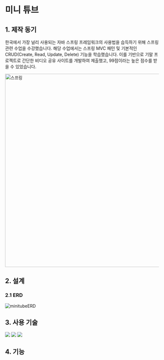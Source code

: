 # 미니 튜브
## 1. 제작 동기
한국에서 가장 널리 사용되는 자바 스프링 프레임워크의 사용법을 습득하기 위해 스프링 관련 수업을 수강했습니다. 해당 수업에서는 스프링 MVC 패턴 및 기본적인 CRUD(Create, Read, Update, Delete) 기능을 학습했습니다. 이를 기반으로 기말 프로젝트로 간단한 비디오 공유 사이트를 개발하여 제출했고, 99점이라는 높은 점수를 받을 수 있었습니다.

<img width="633" alt="스프링" src="https://github.com/coldsteelpope/haancare_bot/assets/128117575/017864d5-91ec-43f5-ab42-0b0dd6e78848">

## 2. 설계
### 2.1 ERD
![minitubeERD](https://github.com/coldsteelpope/haancare_bot/assets/128117575/e083225c-233c-4ea7-b3aa-02c95a18a34a)


## 3. 사용 기술
<img src="https://img.shields.io/badge/java-007396?style=for-the-badge&logo=java&logoColor=white"> <img src="https://img.shields.io/badge/spring-6DB33F?style=for-the-badge&logo=spring&logoColor=white"> <img src="https://img.shields.io/badge/mysql-4479A1?style=for-the-badge&logo=mysql&logoColor=white"> 


## 4. 기능
